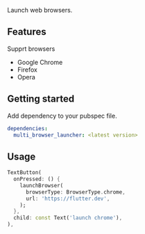 Launch web browsers.

## Features

Supprt browsers
- Google Chrome
- Firefox
- Opera

## Getting started

Add dependency to your pubspec file.

```yaml
dependencies:
  multi_browser_launcher: <latest version>
```

## Usage

```dart
TextButton(
  onPressed: () {
    launchBrowser(
      browserType: BrowserType.chrome,
      url: 'https://flutter.dev',
    );
  },
  child: const Text('launch chrome'),
),
```

